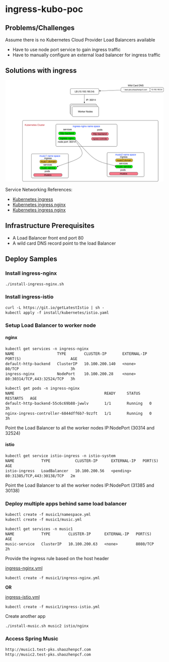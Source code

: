 # ingress-kubo-poc

## Problems/Challenges

Assume there is no Kubernetes Cloud Provider Load Balancers available

* Have to use node port service to gain ingress traffic
* Have to manually configure an external load balancer for ingress traffic

## Solutions with ingress

![IDEA](images/PKS-Ingress-Nginx.png)



Service Networking References:

* [Kubernetes ingress](https://kubernetes.io/docs/concepts/services-networking/ingress/)
* [Kubernetes ingress nginx](https://github.com/kubernetes/ingress-nginx)
* [Kubernetes ingress nginx](https://istio.io/docs/tasks/traffic-management/ingress.html)

## Infrastructure Prerequisites

* A Load Balancer front end port 80
* A wild card DNS record point to the load Balancer

## Deploy Samples

### Install ingress-nginx

```
./install-ingress-nginx.sh
```
### Install ingress-istio

```
curl -L https://git.io/getLatestIstio | sh -
kubectl apply -f install/kubernetes/istio.yaml
```

### Setup Load Balancer to worker node

#### nginx

```
kubectl get services -n ingress-nginx
NAME                   TYPE        CLUSTER-IP       EXTERNAL-IP   PORT(S)                      AGE
default-http-backend   ClusterIP   10.100.200.140   <none>        80/TCP                       3h
ingress-nginx          NodePort    10.100.200.28    <none>        80:30314/TCP,443:32524/TCP   3h
```

```
kubectl get pods -n ingress-nginx
NAME                                        READY     STATUS    RESTARTS   AGE
default-http-backend-55c6c69b88-jwwlv       1/1       Running   0          3h
nginx-ingress-controller-6844dff6b7-9zzft   1/1       Running   0          3h
```

Point the Load Balancer to all the worker nodes IP:NodePort (30314 and 32524)

#### istio

```
kubectl get service istio-ingress -n istio-system
NAME            TYPE           CLUSTER-IP      EXTERNAL-IP   PORT(S)                      AGE
istio-ingress   LoadBalancer   10.100.200.56   <pending>     80:31385/TCP,443:30138/TCP   2m
```

Point the Load Balancer to all the worker nodes IP:NodePort (31385 and 30138)

### Deploy multiple apps behind same load balancer

```
kubectl create -f music1/namespace.yml
kubectl create -f music1/music.yml
```

```
kubectl get services -n music1
NAME            TYPE        CLUSTER-IP      EXTERNAL-IP   PORT(S)    AGE
music-service   ClusterIP   10.100.200.63   <none>        8080/TCP   2h
```

Provide the ingress rule based on the host header

[ingress-nginx.yml](music1/ingress-nginx.yml)
```
kubectl create -f music1/ingress-nginx.yml
```

__OR__

[ingress-istio.yml](music1/ingress-istio.yml)
```
kubectl create -f music1/ingress-istio.yml
```

Create another app
```
./install-music.sh music2 istio/nginx
```

### Access Spring Music

```
http://music1.test-pks.shaozhenpcf.com
http://music2.test-pks.shaozhenpcf.com
```
